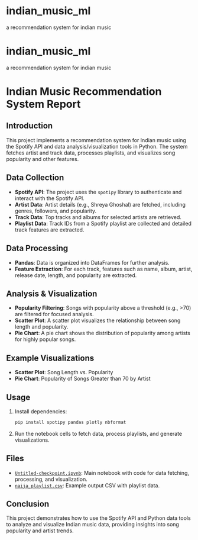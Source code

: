 # indian_music_ml
a recommendation system for indian music
# indian_music_ml
a recommendation system for indian music
# Indian Music Recommendation System Report

## Introduction

This project implements a recommendation system for Indian music using the Spotify API and data analysis/visualization tools in Python. The system fetches artist and track data, processes playlists, and visualizes song popularity and other features.

## Data Collection

- **Spotify API**: The project uses the `spotipy` library to authenticate and interact with the Spotify API.
- **Artist Data**: Artist details (e.g., Shreya Ghoshal) are fetched, including genres, followers, and popularity.
- **Track Data**: Top tracks and albums for selected artists are retrieved.
- **Playlist Data**: Track IDs from a Spotify playlist are collected and detailed track features are extracted.

## Data Processing

- **Pandas**: Data is organized into DataFrames for further analysis.
- **Feature Extraction**: For each track, features such as name, album, artist, release date, length, and popularity are extracted.

## Analysis & Visualization

- **Popularity Filtering**: Songs with popularity above a threshold (e.g., >70) are filtered for focused analysis.
- **Scatter Plot**: A scatter plot visualizes the relationship between song length and popularity.
- **Pie Chart**: A pie chart shows the distribution of popularity among artists for highly popular songs.

## Example Visualizations

- **Scatter Plot**: Song Length vs. Popularity
- **Pie Chart**: Popularity of Songs Greater than 70 by Artist

## Usage

1. Install dependencies:
    ```sh
    pip install spotipy pandas plotly nbformat
    ```
2. Run the notebook cells to fetch data, process playlists, and generate visualizations.

## Files

- [`Untitled-checkpoint.ipynb`](.ipynb_checkpoints/Untitled-checkpoint.ipynb): Main notebook with code for data fetching, processing, and visualization.
- [`naija_playlist.csv`](.ipynb_checkpoints/naija_playlist.csv): Example output CSV with playlist data.

## Conclusion

This project demonstrates how to use the Spotify API and Python data tools to analyze and visualize Indian music data, providing insights into song popularity and artist trends.
